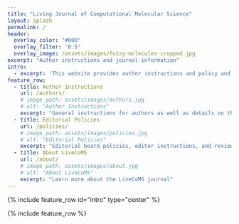 ```yaml
---
title: "Living Journal of Computational Molecular Science"
layout: splash
permalink: /
header:
  overlay_color: "#000"
  overlay_filter: "0.5"
  overlay_image: /assets/images/fuzzy-molecules-cropped.jpg
excerpt: "Author instructions and journal information"
intro: 
  - excerpt: 'This website provides author instructions and policy and journal information for LiveCoMS, the Living Journal of Computational Molecular Science. Please visit [www.livecomsjournal.org](http://www.livecomsjournal.org) for more information.'
feature_row:
  - title: Author Instructions
    url: /authors/
    # image_path: assets/images/authors.jpg
    # alt: "Author Instructions"
    excerpt: "General instructions for authors as well as details on the different article types featured in LiveCoMS"
  - title: Editorial Policies
    url: /policies/
    # image_path: assets/images/policies.jpg
    # alt: "Editorial Policies"
    excerpt: "Editorial board policies, editor instructions, and reviewer instructions"
  - title: About LiveCoMS
    url: /about/
    # image_path: assets/images/about.jpg
    # alt: "About LiveCoMS"
    excerpt: "Learn more about the LiveCoMS journal"
---
```


{% include feature_row id="intro" type="center" %}

{% include feature_row %}
